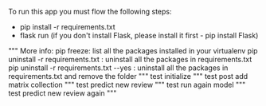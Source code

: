 To run this app you must flow the following steps:

- pip install -r requirements.txt
- flask run (if you don't install Flask, please install it first - pip install Flask)

"""
More info:
pip freeze: list all the packages installed in your virtualenv
pip uninstall -r requirements.txt : uninstall all the packages in requirements.txt
pip uninstall -r requirements.txt --yes : uninstall all the packages in requirements.txt and remove the folder
"""
test initialize
"""
test post add matrix collection
"""
test predict new review
"""
test run again model
"""
test predict new review again
"""
